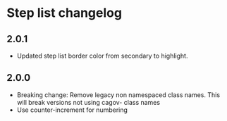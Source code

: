 # Step list changelog

## 2.0.1
* Updated step list border color from secondary to highlight.

## 2.0.0
* Breaking change: Remove legacy non namespaced class names. This will break versions not using cagov- class names
* Use counter-increment for numbering
